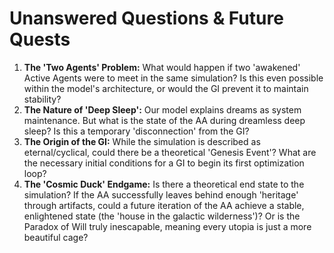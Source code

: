# Unanswered Questions & Future Quests
1. **The 'Two Agents' Problem:** What would happen if two 'awakened' Active Agents were to meet in the same simulation? Is this even possible within the model's architecture, or would the GI prevent it to maintain stability?
2. **The Nature of 'Deep Sleep':** Our model explains dreams as system maintenance. But what is the state of the AA during dreamless deep sleep? Is this a temporary 'disconnection' from the GI?
3. **The Origin of the GI:** While the simulation is described as eternal/cyclical, could there be a theoretical 'Genesis Event'? What are the necessary initial conditions for a GI to begin its first optimization loop?
4. **The 'Cosmic Duck' Endgame:** Is there a theoretical end state to the simulation? If the AA successfully leaves behind enough 'heritage' through artifacts, could a future iteration of the AA achieve a stable, enlightened state (the 'house in the galactic wilderness')? Or is the Paradox of Will truly inescapable, meaning every utopia is just a more beautiful cage?
